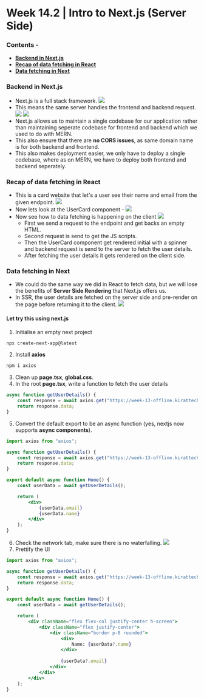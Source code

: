 # Week 14.2 | Intro to Next.js (Server Side)

### Contents - 
- [**Backend in Next.js**](#backend-in-nextjs)
- [**Recap of data fetching in React**](#recap-of-data-fetching-in-react)
- [**Data fetching in Next**](#data-fetching-in-next)


### Backend in Next.js
- Next.js is a full stack framework.
    ![](images/nextjs-full-stack.png)
- This means the same server handles the frontend and backend request.
    ![](images/next-frontend.png)
    ![](images/next-backend.png)
- Next.js allows us to maintain a single codebase for our application rather than maintaining seperate codebase for frontend and backend which we used to do with MERN.
- This also ensure that there are **no CORS issues**, as same domain name is for both backend and frontend.
- This also makes deployment easier, we only have to deploy a single codebase, where as on MERN, we have to deploy both frontend and backend seperately.


### Recap of data fetching in React
- This is a card website that let's a user see their name and email from the given endpoint.
    ![](images/card-app.png)
- Now lets look at the UserCard component -
    ![](images/user-card-component.png)
- Now see how to data fetching is happening on the client
    ![](images/user-card--data-fetching.png)
    - First we send a request to the endpoint and get backs an empty HTML.
    - Second request is send to get the JS scripts.
    - Then the UserCard component get rendered initial with a spinner and backend request is send to the server to fetch the user details.
    - After fetching the user details it gets rendered on the client side.

### Data fetching in Next
- We could do the same way we did in React to fetch data, but we will lose the benefits of **Server Side Rendering** that Next.js offers us.
- In SSR, the user details are fetched on the server side and pre-render on the page before returning it to the client.
    ![](images/next-ssr-request.png)

#### Let try this using next.js
1. Initialise an empty next project
```bash
npx create-next-app@latest
```

2. Install **axios**
```bash
npm i axios
```
3. Clean up **page.tsx**, **global.css**.
4. In the root **page.tsx**, write a function to fetch the user details
```js
async function getUserDetails() {
    const response = await axios.get("https://week-13-offline.kirattechnologies.workers.dev/api/v1/user/details")
	return response.data;
}
```
5. Convert the default export to be an async function (yes, nextjs now supports **async components**).
```jsx
import axios from "axios";

async function getUserDetails() {
    const response = await axios.get("https://week-13-offline.kirattechnologies.workers.dev/api/v1/user/details")
	return response.data;
}

export default async function Home() {
    const userData = await getUserDetails();

    return (
        <div>
            {userData.email}
            {userData.name}
        </div>
    );
}
```
6. Check the network tab, make sure there is no waterfalling.
    ![](images/network-request-ssr=next.png)
7. Prettify the UI
```jsx
import axios from "axios";

async function getUserDetails() {
    const response = await axios.get("https://week-13-offline.kirattechnologies.workers.dev/api/v1/user/details")
	return response.data;
}

export default async function Home() {
    const userData = await getUserDetails();

    return (
        <div className="flex flex-col justify-center h-screen">
            <div className="flex justify-center">
                <div className="border p-8 rounded">
                    <div>
                        Name: {userData?.name}
                    </div>
                
                    {userData?.email}
                </div>
            </div>
        </div>
    );
}
```